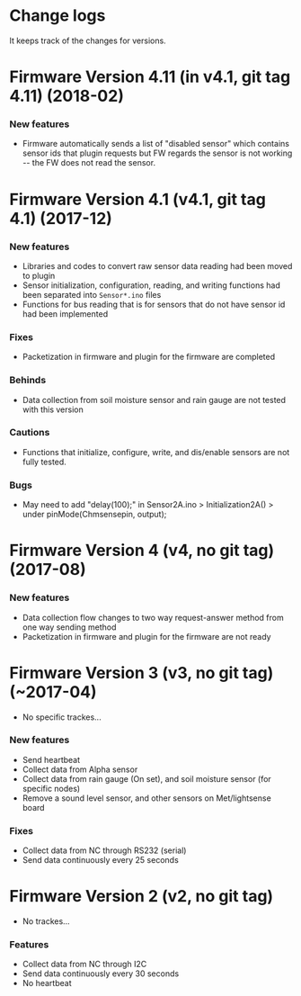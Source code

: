 # Change logs

It keeps track of the changes for versions.

# Firmware Version 4.11 (in v4.1, git tag 4.11) (2018-02)
### New features
* Firmware automatically sends a list of "disabled sensor" which contains sensor ids that plugin requests but FW regards the sensor is not working -- the FW does not read the sensor.

# Firmware Version 4.1 (v4.1, git tag 4.1) (2017-12)
### New features
* Libraries and codes to convert raw sensor data reading had been moved to plugin
* Sensor initialization, configuration, reading, and writing functions had been separated into ```Sensor*.ino``` files
* Functions for bus reading that is for sensors that do not have sensor id had been implemented
### Fixes
* Packetization in firmware and plugin for the firmware are completed
### Behinds
* Data collection from soil moisture sensor and rain gauge are not tested with this version
### Cautions
* Functions that initialize, configure, write, and dis/enable sensors are not fully tested.
### Bugs
* May need to add "delay(100);" in Sensor2A.ino > Initialization2A() > under pinMode(Chmsensepin, output);

# Firmware Version 4 (v4, no git tag) (2017-08)
### New features
* Data collection flow changes to two way request-answer method from one way sending method
* Packetization in firmware and plugin for the firmware are not ready

# Firmware Version 3 (v3, no git tag) (~2017-04)
* No specific trackes...
### New features
* Send heartbeat
* Collect data from Alpha sensor
* Collect data from rain gauge (On set), and soil moisture sensor (for specific nodes)
* Remove a sound level sensor, and other sensors on Met/lightsense board
### Fixes
* Collect data from NC through RS232 (serial)
* Send data continuously every 25 seconds

# Firmware Version 2 (v2, no git tag)
* No trackes... 
### Features
* Collect data from NC through I2C
* Send data continuously every 30 seconds
* No heartbeat
